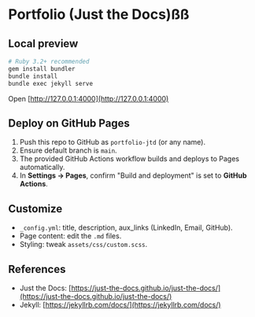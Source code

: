 # Portfolio (Just the Docs)ßß

## Local preview

```bash
# Ruby 3.2+ recommended
gem install bundler
bundle install
bundle exec jekyll serve
```

Open [http://127.0.0.1:4000](http://127.0.0.1:4000)

## Deploy on GitHub Pages

1. Push this repo to GitHub as `portfolio-jtd` (or any name).
2. Ensure default branch is `main`.
3. The provided GitHub Actions workflow builds and deploys to Pages automatically.
4. In **Settings → Pages**, confirm "Build and deployment" is set to **GitHub Actions**.

## Customize

* `_config.yml`: title, description, aux_links (LinkedIn, Email, GitHub).
* Page content: edit the `.md` files.
* Styling: tweak `assets/css/custom.scss`.

## References

* Just the Docs: [https://just-the-docs.github.io/just-the-docs/](https://just-the-docs.github.io/just-the-docs/)
* Jekyll: [https://jekyllrb.com/docs/](https://jekyllrb.com/docs/)
